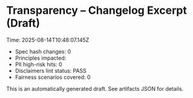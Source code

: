 # Transparency – Changelog Excerpt (Draft)

Time: 2025-08-14T10:48:07.145Z

- Spec hash changes: 0
- Principles impacted: 
- PII high-risk hits: 0
- Disclaimers lint status: PASS
- Fairness scenarios covered: 0

This is an automatically generated draft. See artifacts JSON for details.
